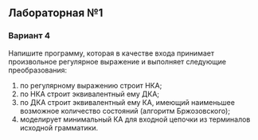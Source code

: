 ## Лабораторная №1
### Вариант 4
Напишите программу, которая в качестве входа принимает произвольное регулярное выражение и выполняет следующие преобразования:
1) по регулярному выражению строит НКА;
2) по НКА строит эквивалентный ему ДКА;
3) по ДКА строит эквивалентный ему КА, имеющий наименьшее возможное количество состояний (алгоритм Бржозовского);
4) моделирует минимальный КА для входной цепочки из терминалов исходной грамматики.
